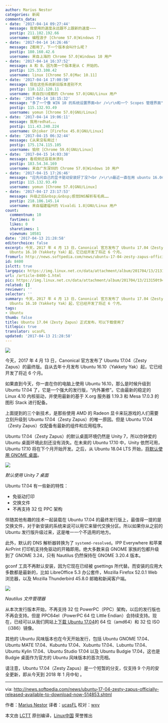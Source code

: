 ```yaml
---
author: Marius Nestor
categories: 新闻
comments_data:
- date: '2017-04-14 09:27:44'
  message: 我使用的速度永远跟不上跟新的速度~~~
  postip: 211.102.192.66
  username: 编程浪子 [Chrome 57.0|Windows 7]
- date: '2017-04-14 14:26:46'
  message: Z都用了，下一个版本会叫什么呢？
  postip: 180.160.42.6
  username: 来自上海的 Chrome 57.0|Windows 10 用户
- date: '2017-04-14 16:37:52'
  message: A 和 B，因为第一个版本是从 C 开始的。
  postip: 125.33.108.42
  username: linux [Chrome 57.0|Mac 10.11]
- date: '2017-04-14 17:00:50'
  message: 现在这些系统新旧版本差别不大
  postip: 118.122.120.11
  username: 来自四川成都的 Chrome 57.0|GNU/Linux 用户
- date: '2017-04-14 18:15:32'
  message: "多了一个像 WIN 10 的系统设置界面<br />\r\n和一个 Scopes 管理界面"
  postip: 115.132.93.49
  username: yomun [Chrome 57.0|GNU/Linux]
- date: '2017-04-14 19:06:11'
  message: 我用redhat。。。
  postip: 111.43.240.224
  username: Ghjoker [Firefox 45.0|GNU/Linux]
- date: '2017-04-15 06:32:44'
  message: C从来没有用过！
  postip: 175.174.115.105
  username: 愉欣 [Chrome 59.0|GNU/Linux]
- date: '2017-04-15 14:03:38'
  message: 看视频还容易奔溃吗
  postip: 183.54.34.169
  username: 来自广东深圳的 Chrome 57.0|Windows 10 用户
- date: '2017-04-15 17:26:46'
  message: "应先问自己的显卡驱动安装好了没?<br />\r\n最近一直在用 ubuntu 16.04 / Chrome 看视频, 也不曾出问题过."
  postip: 115.132.93.49
  username: yomun [Chrome 57.0|GNU/Linux]
- date: '2017-04-17 23:17:53'
  message: 升级之后&nbsp;&nbsp;感觉DNS解析有毛病……
  postip: 218.106.145.14
  username: 来自福建福州的 Vivaldi 1.8|GNU/Linux 用户
count:
  commentnum: 10
  favtimes: 0
  likes: 0
  sharetimes: 1
  viewnum: 10581
date: '2017-04-13 21:28:58'
editorchoice: false
excerpt: 今天，2017 年 4 月 13 日，Canonical 官方发布了 Ubuntu 17.04（Zesty Zapus）的最终版。自从去年十月发布
  Ubuntu 16.10（Yakkety Yak）起，它已经开发了将近 6 个月。
fromurl: http://news.softpedia.com/news/ubuntu-17-04-zesty-zapus-officially-released-available-to-download-now-514853.shtml
id: 8400
islctt: true
largepic: https://img.linux.net.cn/data/attachment/album/201704/13/213150t94cdz3ccgc6lccd.jpg
url: /article-8400-1.html
pic: https://img.linux.net.cn/data/attachment/album/201704/13/213150t94cdz3ccgc6lccd.jpg.thumb.jpg
related: []
reviewer: ''
selector: ''
summary: 今天，2017 年 4 月 13 日，Canonical 官方发布了 Ubuntu 17.04（Zesty Zapus）的最终版。自从去年十月发布
  Ubuntu 16.10（Yakkety Yak）起，它已经开发了将近 6 个月。
tags:
- Ubuntu
thumb: false
title: Ubuntu 17.04（Zesty Zapus）正式发布，可以下载使用了
titlepic: true
translator: ucasFL
updated: '2017-04-13 21:28:58'
---
```


![](https://img.linux.net.cn/data/attachment/album/201704/13/213150t94cdz3ccgc6lccd.jpg)


今天，2017 年 4 月 13 日，Canonical 官方发布了 Ubuntu 17.04（Zesty Zapus）的最终版。自从去年十月发布 Ubuntu 16.10（Yakkety Yak）起，它已经开发了将近 6 个月。


如果直到今天，你一直在你的电脑上使用 Ubuntu 16.10，那么是时候升级到 Ubuntu 17.04 了，它是一个强大的发行版，“内外兼修”。它由最新的稳定的 Linux 4.10 内核驱动，并使用最新的基于 X.org 服务器 1.19.3 和 Mesa 17.0.3 的图形 Stack 进行配备。


上面提到的三个新技术，是那些使用 AMD 的 Radeon 显卡来玩游戏的人们需要立刻升级到 Ubuntu 17.04（Zesty Zapus）的唯一原因。但是 Ubuntu 17.04（Zesty Zapus）仅配备有最新的组件和应用程序。


Ubuntu 17.04（Zesty Zapus）的默认桌面环境仍然是 Unity 7，所以你钟爱的 Ubuntu 桌面环境此刻还没有消失。在未来的 Ubuntu 17.10 中，Unity 依然可用，Ubuntu 17.10 将在下个月开始开发。之后，从 Ubuntu 18.04 LTS 开始，[将默认使用 GNOME 桌面](http://news.softpedia.com/news/canonical-to-stop-developing-unity-8-ubuntu-18-04-lts-ships-with-gnome-desktop-514604.shtml)。


![](https://img.linux.net.cn/data/attachment/album/201704/13/213152d45401uhzdpannyh.jpg)


*默认使用 Unity 7 桌面*


Ubuntu 17.04 有一些新的特性：


* 免驱动打印
* 交换文件
* 不再支持 32 位 PPC 架构


伴随其他有趣的技术一起装载在 Ubuntu 17.04 的最终发行版上，最值得一提的是交换文件，对于新安装的系统来说可以用它来替代交换分区。所以如果你从之前的 Ubuntu 发行版升级过来，这是唯一一个不适用的地方。


此外，默认的 DNS 解析器转换为了 `systemd-resolved`。IPP Everywhere 和苹果 AirPrint 打印机支持免驱动的开箱即用。绝大多数来自 GNOME 家族的包都升级到了 GNOME 3.24，只有 Nautilus 仍然保持在 GNOME 3.20.4 版本。


gconf 工具不再默认安装，因为它现在已经被 gsettings 所代替。而安装的应用大多数都是最新的，比如 LibreOffice 5.3 办公套件，Mozilla Firefox 52.0.1 Web 浏览器，以及 Mozilla Thunderbird 45.8.0 邮箱和新闻客户端。


![](https://img.linux.net.cn/data/attachment/album/201704/13/213153i0201p7f2027c34s.jpg)


*Nautilus 文件管理器*


从本次发行版本开始，不再支持 32 位 PowerPC（PPC）架构，以后的发行版也不再会支持。但是 PPC64el（PowerPC 64 位 Little Endian）会持续支持。现在，已经可以从我们网站上[下载 Ubuntu 17.04](http://linux.softpedia.com/get/Linux-Distributions/Ubuntu-Wily-Werewolf-103744.shtml)的 64 位（amd64）和 32 位 ISO（i386）镜像。


其他的 Ubuntu 风味版本也在今天开始发行，包括 Ubuntu GNOME 17.04、Ubuntu MATE 17.04、Kubuntu 17.04、Xubuntu 17.04、Lubuntu 17.04、Ubuntu Kylin 17.04、Ubuntu Studio 17.04 以及 Ubuntu Budgie 17.04，这也是 Budgie 桌面作为官方的 Ubuntu 风味版本的首次亮相。


请注意，Ubuntu 17.04（Zesty Zapus）是一个短暂的分支，仅支持 9 个月的安全更新，即从今天到 2018 年 1 月中旬 。




---


via: <http://news.softpedia.com/news/ubuntu-17-04-zesty-zapus-officially-released-available-to-download-now-514853.shtml>


作者：[Marius Nestor](http://news.softpedia.com/editors/browse/marius-nestor) 译者：[ucasFL](https://github.com/ucasFL) 校对：[wxy](https://github.com/wxy)


本文由 [LCTT](https://github.com/LCTT/TranslateProject) 原创编译，[Linux中国](https://linux.cn/) 荣誉推出